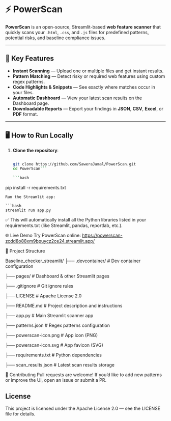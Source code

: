 # ⚡ PowerScan

**PowerScan** is an open-source, Streamlit-based **web feature scanner** that quickly scans your `.html`, `.css`, and `.js` files for predefined patterns, potential risks, and baseline compliance issues.  

---

## 🚀 Key Features

- **Instant Scanning** — Upload one or multiple files and get instant results.  
- **Pattern Matching** — Detect risky or required web features using custom regex patterns.  
- **Code Highlights & Snippets** — See exactly where matches occur in your files.  
- **Automatic Dashboard** — View your latest scan results on the Dashboard page.  
- **Downloadable Reports** — Export your findings in **JSON**, **CSV**, **Excel**, or **PDF** format.  

---

## 🖥 How to Run Locally

1. **Clone the repository**:
      ```bash
  
   git clone https://github.com/SaweraJamal/PowerScan.git
   cd PowerScan```

   ```bash
  pip install -r requirements.txt
   ```
Run the Streamlit app:

   ```bash
streamlit run app.py 
```
✅ This will automatically install all the Python libraries listed in your requirements.txt (like Streamlit, pandas, reportlab, etc.).

🌐 Live Demo
Try PowerScan online:
https://powerscan-zcdd8o88xm9bpuycz2ce24.streamlit.app/

📂 Project Structure

Baseline_checker_streamlit/
 ├── .devcontainer/           # Dev container configuration
 
 ├── pages/                   # Dashboard & other Streamlit pages
 
 ├── .gitignore               # Git ignore rules
 
 ├── LICENSE                  # Apache License 2.0
 
 ├── README.md                # Project description and instructions
 
 ├── app.py                   # Main Streamlit scanner app
 
 ├── patterns.json            # Regex patterns configuration
 
 ├── powerscan-icon.png       # App icon (PNG)

 ├── powerscan-icon.svg       # App favicon (SVG)
 
 ├── requirements.txt         # Python dependencies
 
 ├── scan_results.json        # Latest scan results storage

📝 Contributing
Pull requests are welcome!
If you’d like to add new patterns or improve the UI, open an issue or submit a PR.

## License  
This project is licensed under the Apache License 2.0 — see the LICENSE file for details.  
